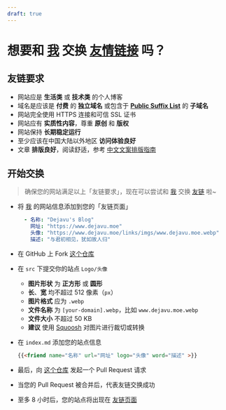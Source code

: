 ```yaml
---
draft: true
---
```


# 想要和 [我](https://www.dejavu.moe) 交换 [友情链接](https://www.dejavu.moe/links/) 吗？

## 友链要求

- 网站应是 **生活类** 或 **技术类** 的个人博客
- 域名是应该是 **付费** 的 **独立域名** 或包含于 [**Public Suffix List**](https://publicsuffix.org/list/public_suffix_list.dat) 的 **子域名**
- 网站完全使用 HTTPS 连接和可信 SSL 证书
- 网站应有 **实质性内容**，尊重 **原创** 和 **版权**
- 网站保持 **长期稳定运行**
- 至少应该在中国大陆以外地区 **访问体验良好**
- 文章 **排版良好**，阅读舒适，参考 [中文文案排版指南](https://github.com/sparanoid/chinese-copywriting-guidelines)

## 开始交换

> 确保您的网站满足以上「友链要求」，现在可以尝试和 [我](https://www.dejavu.moe) 交换 [友链](https://www.dejavu.moe/links/) 啦~

- 将 [我](https://www.dejavu.moe) 的网站信息添加到您的「友链页面」

  ```yaml
    - 名称: "Dejavu's Blog"
      网址: "https://www.dejavu.moe"
      头像: "https://www.dejavu.moe/links/imgs/www.dejavu.moe.webp"
      描述: "与君初相见，犹如故人归"
  ```
  
- 在 GitHub 上 Fork [这个仓库](https://github.com/DejavuMoe/links)

- 在 `src` 下提交你的站点 `Logo/头像`

  - **图片形状** 为 **正方形** 或 **圆形**
  - **长**、**宽** 均不超过 512 像素（`px`）
  - **图片格式** 应为 `.webp`
  - **文件名称** 为 `[your-domain].webp`，比如 `www.dejavu.moe.webp`
  - **文件大小** 不超过 50 KB
  - **建议** 使用 [Squoosh](https://squoosh.app/) 对图片进行裁切或转换

- 在 `index.md` 添加您的站点信息

  ```html
  {{<friend name="名称" url="网址" logo="头像" word="描述" >}}
  ```
  
- 最后，向 [这个仓库](https://github.com/DejavuMoe/links) 发起一个 Pull Request 请求
- 当您的 Pull Request 被合并后，代表友链交换成功
- 至多 8 小时后，您的站点将出现在 [友链页面](https://www.dejavu.moe/links/)
